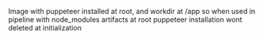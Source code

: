 Image with puppeteer installed at root, and workdir at /app so when used in pipeline with node_modules artifacts at root puppeteer installation wont deleted at initialization